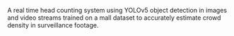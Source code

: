 A real time head counting system using YOLOv5 object detection in images and video streams trained on a mall dataset to accurately estimate crowd density in surveillance footage.  

